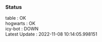 ### Status


table : OK  
hogwarts : OK  
icy-bot : DOWN  
Latest Update : 2022-11-08 10:14:05.998151
